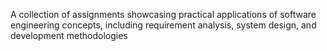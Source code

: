A collection of assignments showcasing practical applications of software engineering concepts, including requirement analysis, system design, and development methodologies
